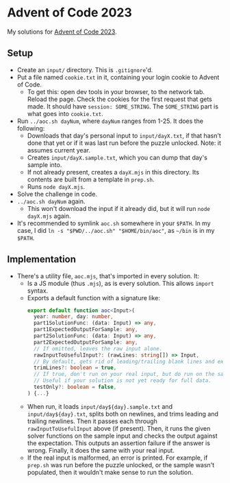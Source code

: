 # Advent of Code 2023

My solutions for [Advent of Code 2023](https://adventofcode.com/2023).

## Setup

* Create an `input/` directory. This is `.gitignore`'d.
* Put a file named `cookie.txt` in it, containing your login cookie to Advent of Code.
  * To get this: open dev tools in your browser, to the network tab. Reload the page. Check the cookies for the first request that gets made. It should have `session: SOME_STRING`. The `SOME_STRING` part is what goes into `cookie.txt`.
* Run `../aoc.sh dayNum`, where `dayNum` ranges from 1-25. It does the following:
  * Downloads that day's personal input to `input/dayX.txt`, if that hasn't done that yet or if it was last run before the puzzle unlocked. Note: it assumes current year.
  * Creates `input/dayX.sample.txt`, which you can dump that day's sample into.
  * If not already present, creates a `dayX.mjs` in this directory. Its contents are built from a template in `prep.sh`.
  * Runs `node dayX.mjs`.
* Solve the challenge in code.
* `../aoc.sh dayNum` again.
  * This won't download the input if it already did, but it will run `node dayX.mjs` again.
* It's recommended to symlink `aoc.sh` somewhere in your `$PATH`. In my case, I did `ln -s "$PWD/../aoc.sh" "$HOME/bin/aoc"`, as `~/bin` is in my `$PATH`.

## Implementation

* There's a utility file, `aoc.mjs`, that's imported in every solution. It:
  * Is a JS module (thus `.mjs`), as is every solution. This allows `import` syntax.
  * Exports a default function with a signature like:
    ```typescript
    export default function aoc<Input>(
      year: number, day: number,
      part1SolutionFunc: (data: Input) => any,
      part1ExpectedOutputForSample: any,
      part2SolutionFunc: (data: Input) => any,
      part2ExpectedOutputForSample: any,
      // If omitted, leaves the raw input alone.
      rawInputToUsefulInput?: (rawLines: string[]) => Input,
      // By default, gets rid of leading/trailing blank lines and extra spaces.
      trimLines?: boolean = true,
      // If true, don't run on your real input, but do run on the samples.
      // Useful if your solution is not yet ready for full data.
      testOnly?: boolean = false,
    ) {...}
    ```
  * When run, it loads `input/day${day}.sample.txt` and `input/day${day}.txt`, splits both on newlines, and trims
    leading and trailing newlines. Then it passes each through `rawInputToUsefulInput` above (if present).
    Then, it runs the given solver functions on the sample input and checks the output against the expectation.
    This outputs an assertion failure if the answer is wrong. Finally, it does the same with your real input.
  * If the real input is malformed, an error is printed. For example, if `prep.sh` was run before the puzzle unlocked, or the sample wasn't populated, then it wouldn't make sense to run the solution.

